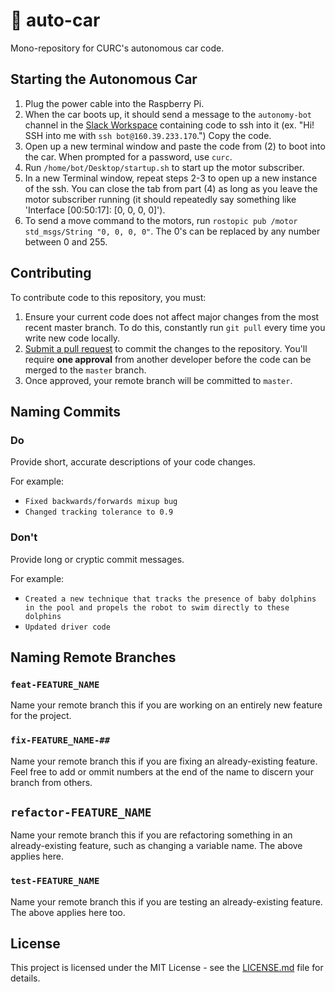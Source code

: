 # 🤖 auto-car

Mono-repository for CURC's autonomous car code.

## Starting the Autonomous Car
1. Plug the power cable into the Raspberry Pi.
2. When the car boots up, it should send a message to the `autonomy-bot` channel in the [Slack Workspace](columbiaurobotics.slack.com) containing code to ssh into it (ex. "Hi! SSH into me with `ssh bot@160.39.233.170`.") Copy the code.
3. Open up a new terminal window and paste the code from (2) to boot into the car. When prompted for a password, use `curc`.
4. Run `/home/bot/Desktop/startup.sh` to start up the motor subscriber.
5. In a new Terminal window, repeat steps 2-3 to open up a new instance of the ssh. You can close the tab from part (4) as long as you leave the motor subscriber running (it should repeatedly say something like 'Interface [00:50:17]: [0, 0, 0, 0]').
6. To send a move command to the motors, run `rostopic pub /motor std_msgs/String "0, 0, 0, 0"`. The 0's can be replaced by any number between 0 and 255.

## Contributing
To contribute code to this repository, you must:

1. Ensure your current code does not affect major changes from the most recent master branch. To do this, constantly run `git pull` every time you write new code locally.
2. [Submit a pull request](https://github.com/columbia-university-robotics/mate-rov/pulls) to commit the changes to the repository. You'll require **one approval** from another developer before the code can be merged to the `master` branch.
3. Once approved, your remote branch will be committed to `master`.

## Naming Commits

### Do
Provide short, accurate descriptions of your code changes.

For example:

- `Fixed backwards/forwards mixup bug`
- `Changed tracking tolerance to 0.9`

### Don't
Provide long or cryptic commit messages.

For example:

- `Created a new technique that tracks the presence of baby dolphins in the pool and propels the robot to swim directly to these dolphins`
- `Updated driver code`

## Naming Remote Branches

### `feat-FEATURE_NAME`
Name your remote branch this if you are working on an entirely new feature for the project.

### `fix-FEATURE_NAME-##`
Name your remote branch this if you are fixing an already-existing feature. Feel free to add or ommit numbers at the end of the name to discern your branch from others.

## `refactor-FEATURE_NAME`
Name your remote branch this if you are refactoring something in an already-existing feature, such as changing a variable name. The above applies here.

### `test-FEATURE_NAME`
Name your remote branch this if you are testing an already-existing feature. The above applies here too.

## License

This project is licensed under the MIT License - see the [LICENSE.md](LICENSE.md) file for details.
